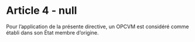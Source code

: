 # Article 4 - null


Pour l’application de la présente directive, un OPCVM est considéré comme établi dans son État membre d’origine.

